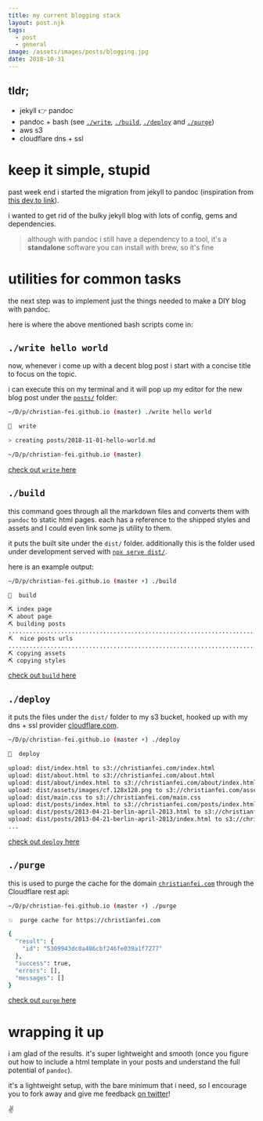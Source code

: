 ```yaml
---
title: my current blogging stack
layout: post.njk
tags:
  - post
  - general
image: /assets/images/posts/blogging.jpg
date: 2018-10-31
---
```


## tldr;

- jekyll 👉 pandoc
- pandoc + bash (see [`./write`](https://github.com/christian-fei/christian-fei.github.io/blob/master/write), [`./build`](https://github.com/christian-fei/christian-fei.github.io/blob/master/build), [`./deploy`](https://github.com/christian-fei/christian-fei.github.io/blob/master/deploy) and [`./purge`](https://github.com/christian-fei/christian-fei.github.io/blob/master/purge))
- aws s3
- cloudflare dns + ssl



# keep it simple, stupid

past week end i started the migration from jekyll to pandoc (inspiration from [this dev.to link](https://dev.to/gypsydave5/write-and-deploy-a-super-fast-web-site-in-30-seconds-with-no-framework-4lab)).

i wanted to get rid of the bulky jekyll blog with lots of config, gems and dependencies.

> although with pandoc i still have a dependency to a tool, it's a **standalone** software you can install with brew, so it's fine

# utilities for common tasks

the next step was to implement just the things needed to make a DIY blog with pandoc.

here is where the above mentioned bash scripts come in:

## `./write hello world`

now, whenever i come up with a decent blog post i start with a concise title to focus on the topic.

i can execute this on my terminal and it will pop up my editor for the new blog post under the [`posts/`](https://github.com/christian-fei/christian-fei.github.io/tree/master/posts) folder:

```bash
~/D/p/christian-fei.github.io (master) ./write hello world

📝  write

> creating posts/2018-11-01-hello-world.md

~/D/p/christian-fei.github.io (master)
```

[check out `write` here](https://github.com/christian-fei/christian-fei.github.io/tree/master/write)

## `./build`

this command goes through all the markdown files and converts them with `pandoc` to static html pages.
each has a reference to the shipped styles and assets and I could even link some js utility to them.

it puts the built site under the `dist/` folder. additionally this is the folder used under development served with [`npx serve dist/`](https://www.npmjs.com/package/serve).

here is an example output:

```bash
~/D/p/christian-fei.github.io (master ⚡) ./build

💯  build

⛏ index page
⛏ about page
⛏ building posts
..............................................................................
⛏  nice posts urls
..............................................................................
⛏ copying assets
⛏ copying styles
```

[check out `build` here](https://github.com/christian-fei/christian-fei.github.io/tree/master/build)

## `./deploy`

it puts the files under the `dist/` folder to my s3 bucket, hooked up with my dns + ssl provider [cloudflare.com](https://cloudflare.com).

```bash
~/D/p/christian-fei.github.io (master ⚡) ./deploy

🚀  deploy

upload: dist/index.html to s3://christianfei.com/index.html
upload: dist/about.html to s3://christianfei.com/about.html
upload: dist/about/index.html to s3://christianfei.com/about/index.html
upload: dist/assets/images/cf.128x128.png to s3://christianfei.com/assets/images/cf.128x128.png
upload: dist/main.css to s3://christianfei.com/main.css
upload: dist/posts/index.html to s3://christianfei.com/posts/index.html
upload: dist/posts/2013-04-21-berlin-april-2013.html to s3://christianfei.com/posts/2013-04-21-berlin-april-2013.html
upload: dist/posts/2013-04-21-berlin-april-2013/index.html to s3://christianfei.com/posts/2013-04-21-berlin-april-2013/index.html
...
```

[check out `deploy` here](https://github.com/christian-fei/christian-fei.github.io/tree/master/deploy)

## `./purge`

this is used to purge the cache for the domain [`christianfei.com`](https://christianfei.com) through the Cloudflare rest api:

```bash
~/D/p/christian-fei.github.io (master ⚡) ./purge

💥  purge cache for https://christianfei.com

{
  "result": {
    "id": "5309943dc0a486cbf246fe039a1f7277"
  },
  "success": true,
  "errors": [],
  "messages": []
}
```

[check out `purge` here](https://github.com/christian-fei/christian-fei.github.io/tree/master/purge)

# wrapping it up

i am glad of the results. it's super lightweight and smooth (once you figure out how to include a html template in your posts and understand the full potential of `pandoc`).

it's a lightweight setup, with the bare minimum that i need, so I encourage you to fork away and give me feedback [on twitter](https://twitter.com/christian_fei)!

✌️
